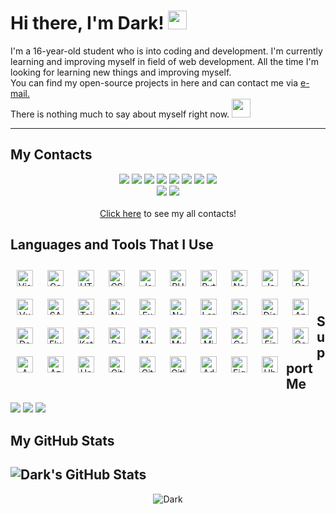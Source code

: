 # Hi there, I'm Dark! <img src="https://raw.githubusercontent.com/MartinHeinz/MartinHeinz/master/wave.gif" width="30px" height="30px" />

  I'm a 16-year-old student who is into coding and development. I'm currently learning and improving myself in field of web development. All the time I'm looking for learning new things and improving myself. <br> You can find my open-source projects in here and can contact me via <a href="mailto:info@noctus.dev">e-mail.</a><br>
There is nothing much to say about myself right now. <img src = "https://cdn.discordapp.com/emojis/625936333248004096.png?v=1" high="20px" width="30px">

---

## My Contacts
<p align="center">
   <a href="https://discord.com/users/436210128879091732" target"blank_"><img src="https://img.shields.io/badge/discord%20-111111.svg?&style=for-the-badge&logo=discord&logoColor=white"></a>
   <a href="https://open.spotify.com/user/31qyxpn6tptgxjg3kukxautk7y7a" target"blank_"><img src="https://img.shields.io/badge/Spotify%20-111111.svg?&style=for-the-badge&logo=spotify&logoColor=white"></a>
   <a href="https://www.youtube.com/channel/UCGlut7xldjVG6Ho64nTVHNA" target"blank_"><img src="https://img.shields.io/badge/youtube%20-111111.svg?&style=for-the-badge&logo=youtube&logoColor=white"></a>
   <a href="https://www.twitch.tv/hunteryap" target"blank_"><img src="https://img.shields.io/badge/twitch%20-111111.svg?&style=for-the-badge&logo=twitch&logoColor=white"></a>
   <a href="https://github.com/darkistaken" target"blank_"><img src="https://img.shields.io/badge/GitHub%20-111111.svg?&style=for-the-badge&logo=github&logoColor=white"></a>
   <a href="https://www.npmjs.com/~noctus" target"blank_"><img src="https://img.shields.io/badge/npm%20-111111.svg?&style=for-the-badge&logo=npm&logoColor=white"></a>
   <a href="mailto:info@noctus.dev" target"blank_"><img src="https://img.shields.io/badge/gmail%20-111111.svg?&style=for-the-badge&logo=gmail&logoColor=white"></a>
   <a href="https://steamcommunity.com/id/NoctusDark" target"blank_"><img src="https://img.shields.io/badge/steam%20-111111.svg?&style=for-the-badge&logo=steam&logoColor=white"></a><br>
  <a href="https://opensea.io/nocturnee" target"blank_"><img src="https://img.shields.io/badge/opensea%20-111111.svg?&style=for-the-badge&logo=opensea&logoColor=white"></a>
  <a href="https://matrix.to/#/@nocturnee:matrix.org" target"blank_"><img src="https://img.shields.io/badge/matrix%20-111111.svg?&style=for-the-badge&logo=matrix&logoColor=white"></a><br><br>
  <a href="https://solo.to/noctus" target"blank_">Click here</a> to see my all contacts!
</p>


## Languages and Tools That I Use
<p align="center">
<img align="left" alt="Visual Studio Code" width="26px" src="https://cdn.jsdelivr.net/gh/devicons/devicon/icons/vscode/vscode-original.svg" style="padding:10px;" />
<img align="left" alt="Codepen" width="26px" src="https://cdn.jsdelivr.net/gh/devicons/devicon/icons/codepen/codepen-plain.svg" style="padding:10px;" />
<img align="left" alt="HTML5" width="26px" src="https://cdn.jsdelivr.net/gh/devicons/devicon/icons/html5/html5-original.svg" style="padding:10px;" />
<img align="left" alt="CSS3" width="26px" src="https://cdn.jsdelivr.net/gh/devicons/devicon/icons/css3/css3-original.svg" style="padding:10px;" />
<img align="left" alt="JavaScript" width="26px" src="https://cdn.jsdelivr.net/gh/devicons/devicon/icons/javascript/javascript-original.svg" style="padding:10px;" />
<img align="left" alt="PHP" width="26px" src="https://cdn.jsdelivr.net/gh/devicons/devicon/icons/php/php-plain.svg" style="padding:10px;" />
<img align="left" alt="Python" width="26px" src="https://cdn.jsdelivr.net/gh/devicons/devicon/icons/python/python-original.svg" style="padding:10px;" />
<img align="left" alt="Node.js" width="26px" src="https://cdn.jsdelivr.net/gh/devicons/devicon/icons/nodejs/nodejs-original.svg" style="padding:10px;" />
<img align="left" alt="Java" width="26px" src="https://cdn.jsdelivr.net/gh/devicons/devicon/icons/java/java-original.svg" style="padding:10px;" />
<img align="left" alt="React" width="26px" src="https://cdn.jsdelivr.net/gh/devicons/devicon/icons/react/react-original.svg" style="padding:10px;" />
<img align="left" alt="Vue" width="26px" src="https://cdn.jsdelivr.net/gh/devicons/devicon/icons/vuejs/vuejs-original.svg" style="padding:10px;" />
<img align="left" alt="SASS" width="26px" src="https://cdn.jsdelivr.net/gh/devicons/devicon/icons/sass/sass-original.svg" style="padding:10px;" />
<img align="left" alt="Tailwind" width="26px" src="https://cdn.jsdelivr.net/gh/devicons/devicon/icons/tailwindcss/tailwindcss-plain.svg" style="padding:10px;" />
<img align="left" alt="Nuxt" width="26px" src="https://cdn.jsdelivr.net/gh/devicons/devicon/icons/nuxtjs/nuxtjs-original.svg" style="padding:10px;" />
<img align="left" alt="Express.js" width="26px" src="https://cdn.jsdelivr.net/gh/devicons/devicon/icons/express/express-original.svg" style="padding:10px;" />
<img align="left" alt="Next.js" width="26px" src="https://cdn.jsdelivr.net/gh/devicons/devicon/icons/nextjs/nextjs-original.svg" style="padding:10px;" />
<img align="left" alt="Laravel" width="26px" src="https://cdn.jsdelivr.net/gh/devicons/devicon/icons/laravel/laravel-plain.svg" style="padding:10px;" />
<img align="left" alt="Django" width="26px" src="https://cdn.jsdelivr.net/gh/devicons/devicon/icons/django/django-plain.svg" style="padding:10px;" />
<img align="left" alt="Discord.js" width="26px" src="https://cdn.jsdelivr.net/gh/devicons/devicon/icons/discordjs/discordjs-original.svg" style="padding:10px;" />
<img align="left" alt="Android Studio" width="26px" src="https://cdn.jsdelivr.net/gh/devicons/devicon/icons/androidstudio/androidstudio-original.svg" style="padding:10px;" />
<img align="left" alt="Dart" width="26px" src="https://cdn.jsdelivr.net/gh/devicons/devicon/icons/dart/dart-original.svg" style="padding:10px;" />
<img align="left" alt="Flutter" width="26px" src="https://cdn.jsdelivr.net/gh/devicons/devicon/icons/flutter/flutter-original.svg" style="padding:10px;" />
<img align="left" alt="Kotlin" width="26px" src="https://cdn.jsdelivr.net/gh/devicons/devicon/icons/kotlin/kotlin-original.svg" style="padding:10px;" />
<img align="left" alt="PostgreSQL" width="26px" src="https://cdn.jsdelivr.net/gh/devicons/devicon/icons/postgresql/postgresql-original.svg" style="padding:10px;" />
<img align="left" alt="MongoDB" width="26px" src="https://cdn.jsdelivr.net/gh/devicons/devicon/icons/mongodb/mongodb-original.svg" style="padding:10px;" />
<img align="left" alt="MySQL" width="26px" src="https://cdn.jsdelivr.net/gh/devicons/devicon/icons/mysql/mysql-original.svg" style="padding:10px;" />
<img align="left" alt="MicrosoftSQL" width="26px" src="https://cdn.jsdelivr.net/gh/devicons/devicon/icons/microsoftsqlserver/microsoftsqlserver-plain.svg" style="padding:10px;" />
<img align="left" alt="CouchDB" width="26px" src="https://cdn.jsdelivr.net/gh/devicons/devicon/icons/couchdb/couchdb-original.svg" style="padding:10px;" />
<img align="left" alt="Firebase" width="26px" src="https://cdn.jsdelivr.net/gh/devicons/devicon/icons/firebase/firebase-plain.svg" style="padding:10px;" />
<img align="left" alt="Google Cloud" width="26px" src="https://cdn.jsdelivr.net/gh/devicons/devicon/icons/googlecloud/googlecloud-original.svg" style="padding:10px;" />
<img align="left" alt="AWS" width="26px" src="https://cdn.jsdelivr.net/gh/devicons/devicon/icons/amazonwebservices/amazonwebservices-original.svg" style="padding:10px;" />
<img align="left" alt="Azure" width="26px" src="https://cdn.jsdelivr.net/gh/devicons/devicon/icons/azure/azure-original.svg" style="padding:10px;" />
<img align="left" alt="Heroku" width="26px" src="https://cdn.jsdelivr.net/gh/devicons/devicon/icons/heroku/heroku-original.svg" style="padding:10px;" />
<img align="left" alt="Git" width="26px" src="https://cdn.jsdelivr.net/gh/devicons/devicon/icons/git/git-original.svg" style="padding:10px;" />
<img align="left" alt="GitHub" width="26px" src="https://cdn.jsdelivr.net/gh/devicons/devicon/icons/github/github-original.svg" style="padding:10px;" />
<img align="left" alt="Gitlab" width="26px" src="https://cdn.jsdelivr.net/gh/devicons/devicon/icons/gitlab/gitlab-original.svg" style="padding:10px;" />
<img align="left" alt="Adobe XD" width="26px" src="https://cdn.jsdelivr.net/gh/devicons/devicon/icons/xd/xd-plain.svg" style="padding:10px;" />
<img align="left" alt="Figma" width="26px" src="https://cdn.jsdelivr.net/gh/devicons/devicon/icons/figma/figma-original.svg" style="padding:10px;" />
<img align="left" alt="Ubuntu" width="26px" src="https://cdn.jsdelivr.net/gh/devicons/devicon/icons/ubuntu/ubuntu-plain.svg" style="padding:10px;" /><br><br><br>
</p>

## Support Me
   <p align="left">
   <a href="https://buymeacoffee.com/noctus" target"blank_"><img src="https://img.shields.io/badge/Buy_Me_A_Coffee-FFDD00?style=for-the-badge&logo=buy-me-a-coffee&logoColor=black"></a>
   <a href="https://patreon.com/noctus" target"blank_"><img src="https://img.shields.io/badge/Patreon-F96854?style=for-the-badge&logo=patreon&logoColor=white"></a>
  <a href="https://www.kickstarter.com/profile/noctusdark" target"blank_"><img src="https://img.shields.io/badge/sponsor-30363D?style=for-the-badge&logo=GitHub-Sponsors&logoColor=#white"></a>
  </p>


## My GitHub Stats

![Dark's GitHub Stats](https://github-readme-stats.vercel.app/api?username=darkistaken&show_icons=true&theme=highcontrast)
---
<div align="center"><img align="center" src="https://komarev.com/ghpvc/?username=darkistaken&color=000000&style=for-the-badge&label=PROFILE+VIEWED" alt="Dark" /></div>
